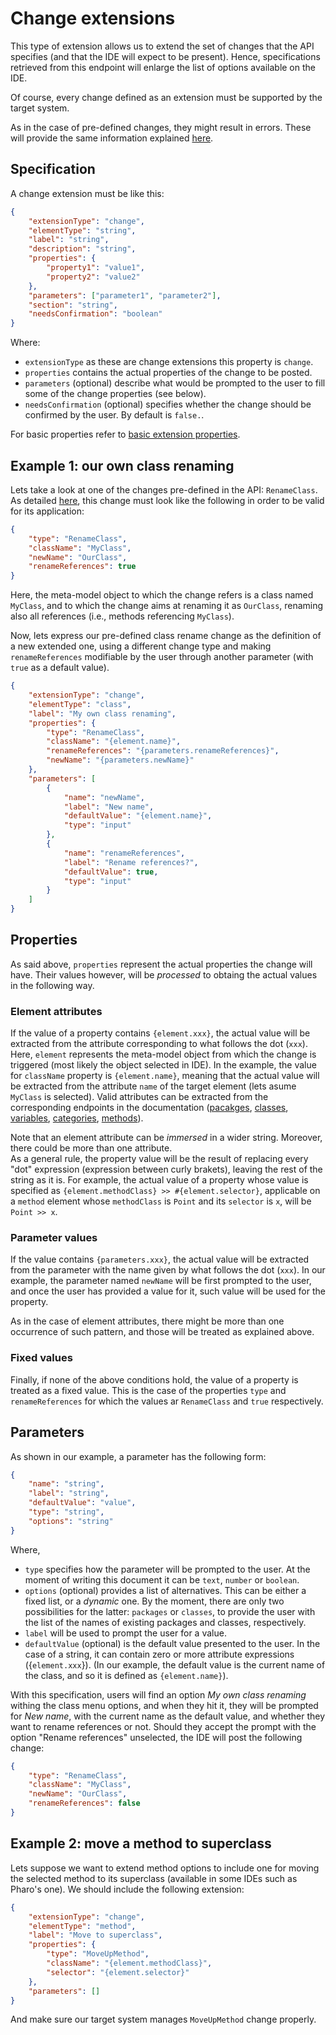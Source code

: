 # Change extensions

This type of extension allows us to extend the set of changes that the API specifies (and that the IDE will expect to be present). Hence, specifications retrieved from this endpoint will enlarge the list of options available on the IDE.

Of course, every change defined as an extension must be supported by the target system.

As in the case of pre-defined changes, they might result in errors. These will provide the same information explained [here](../changes/post.md#errors).

## Specification

A change extension must be like this:

```json
{
	"extensionType": "change",
	"elementType": "string",
	"label": "string",
	"description": "string",
	"properties": {
		"property1": "value1",
		"property2": "value2"
	},
	"parameters": ["parameter1", "parameter2"],
	"section": "string",
	"needsConfirmation": "boolean"
}
```

Where:

-   `extensionType` as these are change extensions this property is `change`.
-   `properties` contains the actual properties of the change to be posted.
-   `parameters` (optional) describe what would be prompted to the user to fill some of the change properties (see below).
-   `needsConfirmation` (optional) specifies whether the change should be confirmed by the user. By default is `false.`.

For basic properties refer to [basic extension properties](./get.md#specification).

## Example 1: our own class renaming

Lets take a look at one of the changes pre-defined in the API: `RenameClass`.
As detailed [here](../changes/post.md), this change must look like the following in order to be valid for its application:

```json
{
	"type": "RenameClass",
	"className": "MyClass",
	"newName": "OurClass",
	"renameReferences": true
}
```

Here, the meta-model object to which the change refers is a class named `MyClass`, and to which the change aims at renaming it as `OurClass`, renaming also all references (i.e., methods referencing `MyClass`).

Now, lets express our pre-defined class rename change as the definition of a new extended one, using a different change type and making `renameReferences` modifiable by the user through another parameter (with `true` as a default value).

```json
{
	"extensionType": "change",
	"elementType": "class",
	"label": "My own class renaming",
	"properties": {
		"type": "RenameClass",
		"className": "{element.name}",
		"renameReferences": "{parameters.renameReferences}",
		"newName": "{parameters.newName}"
	},
	"parameters": [
		{
			"name": "newName",
			"label": "New name",
			"defaultValue": "{element.name}",
			"type": "input"
		},
		{
			"name": "renameReferences",
			"label": "Rename references?",
			"defaultValue": true,
			"type": "input"
		}
	]
}
```

## Properties

As said above, `properties` represent the actual properties the change will have. Their values however, will be _processed_ to obtaing the actual values in the following way.

### Element attributes

If the value of a property contains `{element.xxx}`, the actual value will be extracted from the attribute corresponding to what follows the dot (`xxx`). Here, `element` represents the meta-model object from which the change is triggered (most likely the object selected in IDE).
In the example, the value for `className` property is `{element.name}`, meaning that the actual value will be extracted from the attribute `name` of the target element (lets asume `MyClass` is selected).
Valid attributes can be extracted from the corresponding endpoints in the documentation ([pacakges](../code/packages/get.md), [classes](../code/classes/get.md), [variables](../code/classes/name/variables/get.md), [categories](../code/classes/name/categories/get.md), [methods](../code/methods/get.md)).

Note that an element attribute can be _immersed_ in a wider string. Moreover, there could be more than one attribute.\
As a general rule, the property value will be the result of replacing every "dot" expression (expression between curly brakets), leaving the rest of the string as it is. For example, the actual value of a property whose value is specified as `{element.methodClass} >> #{element.selector}`, applicable on a `method` element whose `methodClass` is `Point` and its `selector` is `x`, will be `Point >> x`.

### Parameter values

If the value contains `{parameters.xxx}`, the actual value will be extracted from the parameter with the name given by what follows the dot (`xxx`). In our example, the parameter named `newName` will be first prompted to the user, and once the user has provided a value for it, such value will be used for the property.

As in the case of element attributes, there might be more than one occurrence of such pattern, and those will be treated as explained above.

### Fixed values

Finally, if none of the above conditions hold, the value of a property is treated as a fixed value. This is the case of the properties `type` and `renameReferences` for which the values ar `RenameClass` and `true` respectively.

## Parameters

As shown in our example, a parameter has the following form:

```json
{
	"name": "string",
	"label": "string",
	"defaultValue": "value",
	"type": "string",
	"options": "string"
}
```

Where,

-   `type` specifies how the parameter will be prompted to the user. At the moment of writing this document it can be `text`, `number` or `boolean`.
-   `options` (optional) provides a list of alternatives. This can be either a fixed list, or a _dynamic_ one. By the moment, there are only two possibilities for the latter: `packages` or `classes`, to provide the user with the list of the names of existing packages and classes, respectively.
-   `label` will be used to prompt the user for a value.
-   `defaultValue` (optional) is the default value presented to the user. In the case of a string, it can contain zero or more attribute expressions ({`element.xxx`}). (In our example, the default value is the current name of the class, and so it is defined as `{element.name}`).

With this specification, users will find an option _My own class renaming_ withing the class menu options, and when they hit it, they will be prompted for _New name_, with the current name as the default value, and whether they want to rename references or not. Should they accept the prompt with the option "Rename references" unselected, the IDE will post the following change:

```json
{
	"type": "RenameClass",
	"className": "MyClass",
	"newName": "OurClass",
	"renameReferences": false
}
```

## Example 2: move a method to superclass

Lets suppose we want to extend method options to include one for moving the selected method to its superclass (available in some IDEs such as Pharo's one).
We should include the following extension:

```json
{
	"extensionType": "change",
	"elementType": "method",
	"label": "Move to superclass",
	"properties": {
		"type": "MoveUpMethod",
		"className": "{element.methodClass}",
		"selector": "{element.selector}"
	},
	"parameters": []
}
```

And make sure our target system manages `MoveUpMethod` change properly.
